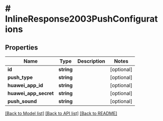 # # InlineResponse2003PushConfigurations

## Properties

Name | Type | Description | Notes
------------ | ------------- | ------------- | -------------
**id** | **string** |  | [optional]
**push_type** | **string** |  | [optional]
**huawei_app_id** | **string** |  | [optional]
**huawei_app_secret** | **string** |  | [optional]
**push_sound** | **string** |  | [optional]

[[Back to Model list]](../../README.md#models) [[Back to API list]](../../README.md#endpoints) [[Back to README]](../../README.md)
